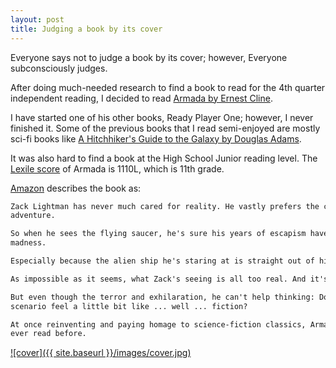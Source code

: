 ```yaml
---
layout: post
title: Judging a book by its cover
---
```


Everyone says not to judge a book by its cover; however, Everyone subconsciously judges.

After doing much-needed research to find a book to read for the 4th quarter independent reading, I decided to read [Armada by Ernest Cline](https://www.goodreads.com/book/show/16278318-armada).

I have started one of his other books, Ready Player One; however, I never finished it. Some of the previous books that I read semi-enjoyed are mostly sci-fi books like [A Hitchhiker's Guide to the Galaxy by Douglas Adams](https://www.goodreads.com/book/show/386162.The_Hitchhiker_s_Guide_to_the_Galaxy).

It was also hard to find a book at the High School Junior reading level. The [Lexile score](https://hub.lexile.com/find-a-book/book-details/9780804137256) of Armada is 1110L, which is 11th grade.

[Amazon](https://www.amazon.com/Armada-novel-author-Ready-Player-ebook/dp/B00TNDID0O/) describes the book as: 

```txt
Zack Lightman has never much cared for reality. He vastly prefers the countless science-fiction movies,books, and videogames he's spent his life-consuming. And too often, he catches himself wishing thatsome fantastic, impossible, world-altering event could arrive to whisk him off on a grand spacefaring
adventure. 

So when he sees the flying saucer, he's sure his years of escapism have finally tipped over into 
madness. 

Especially because the alien ship he's staring at is straight out of his favorite videogame, a flight simulator called Armada—in which gamers just happen to be protecting Earth from alien invaders. 

As impossible as it seems, what Zack's seeing is all too real. And it's just the first in a blur of revelationsthat will force him to question everything he thought he knew about Earth's history, its future, even hisown life--and to play the hero for real, with humanity's life in the balance. 

But even though the terror and exhilaration, he can't help thinking: Doesn't something about this 
scenario feel a little bit like ... well ... fiction? 

At once reinventing and paying homage to science-fiction classics, Armada is a rollicking, surprising thriller, a coming-of-age adventure, and an alien invasion tale like nothing you've
ever read before.
```

[![cover]({{ site.baseurl }}/images/cover.jpg)](https://www.alanarmada.ml/Armada%20by%20Ernest%20Cline%20(z-lib.org).epub)